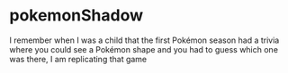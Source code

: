 # pokemonShadow
I remember when I was a child that the first Pokémon season had a trivia where you could see a Pokémon shape and you had to guess which one was there, I am replicating that game
